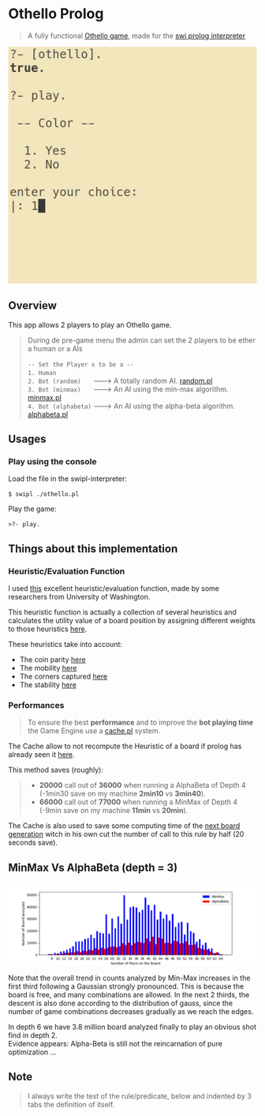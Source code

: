 # Othello Prolog

> A fully functional [Othello game](https://en.wikipedia.org/wiki/Reversi), made for the [swi prolog interpreter](http://www.swi-prolog.org/)

<p align="center">
  <a href="https://github.com/Drakirus/othello-prolog/blob/master/demo.gif">
    <img alt="ScreenShot~ demo" src="./demo.gif">
  </a>
</p>

## Overview

This app allows 2 players to play an Othello game.

> During de pre-game menu the admin can set the 2 players to be ether a human or
> a AIs
>
>
> `-- Set the Player x to be a --`  
>  `1. Human`  
>  `2. Bot (random)   `    ---> A totally random AI. [random.pl](./ai/random.pl)  
>  `3. Bot (minmax)   `    ---> An AI using the min-max algorithm. [minmax.pl](./ai/minmax.pl)  
>  `4. Bot (alphabeta)` ---> An AI using the alpha-beta algorithm. [alphabeta.pl](./ai/alphabeta.pl)

## Usages

### Play using the console
Load the file in the swipl-interpreter:
```
$ swipl ./othello.pl
```
Play the game:
```
>?- play.
```

## Things about this implementation

### Heuristic/Evaluation Function 

I used [this](https://courses.cs.washington.edu/courses/cse573/04au/Project/mini1/RUSSIA/Final_Paper.pdf)
excellent heuristic/evaluation function, made by some researchers from University of Washington.

This heuristic function is actually a collection of several heuristics
and calculates the utility value of a board position by assigning
different weights to those heuristics [here](https://github.com/Drakirus/othello-prolog/blob/05cecc989db8e5ec041380c2ba5f77377fa3f524/ai/heuristic.pl#L172).  

These heuristics take into account:

  - The coin parity [here](https://github.com/Drakirus/othello-prolog/blob/05cecc989db8e5ec041380c2ba5f77377fa3f524/ai/heuristic.pl#L22-L34)
  - The mobility [here](https://github.com/Drakirus/othello-prolog/blob/05cecc989db8e5ec041380c2ba5f77377fa3f524/ai/heuristic.pl#L37-L72)
  - The corners captured [here](https://github.com/Drakirus/othello-prolog/blob/05cecc989db8e5ec041380c2ba5f77377fa3f524/ai/heuristic.pl#L77-L94)
  - The stability [here](https://github.com/Drakirus/othello-prolog/blob/05cecc989db8e5ec041380c2ba5f77377fa3f524/ai/heuristic.pl#L99-L160)


### Performances
> To ensure the best **performance** and to improve the **bot playing time** the Game Engine use a [cache.pl](./utils/cache.pl) system.  

The Cache allow to not recompute the Heuristic of a board if prolog has
already seen it [here](https://github.com/Drakirus/othello-prolog/blob/05cecc989db8e5ec041380c2ba5f77377fa3f524/ai/heuristic.pl#L183-L204).

This method saves (roughly):
  > - **20000** call out of **36000** when running a AlphaBeta of Depth 4 (-1min30 save on my machine **2min10** vs **3min40**).
  > - **66000** call out of **77000** when running a MinMax of Depth 4 (-9min save on my machine **11min** vs **20min**).

The Cache is also used to save some computing time of the [next board generation](https://github.com/Drakirus/othello-prolog/blob/89c9372dfe8d426c356f1e8153ece6a9e1db4295/game/rules.pl#L258-L269)
witch in his own cut the number of call to this rule by half (20 seconds save).


## MinMax Vs AlphaBeta (depth = 3)

<p align="center">
  <a href="https://raw.githubusercontent.com/Drakirus/othello-prolog/master/minmax_vs_alphabeta.png">
    <img alt="MinMax vs AlphaBeta" src="https://raw.githubusercontent.com/Drakirus/othello-prolog/master/minmax_vs_alphabeta.png">
  </a>
</p>

Note that the overall trend in counts analyzed by Min-Max increases in the first
third following a Gaussian strongly pronounced. This is because the board
is free, and many combinations are allowed. In the next 2 thirds, the descent is
also done according to the distribution of gauss, since the
number of game combinations decreases gradually as we reach the
edges.

In depth 6 we have 3.8 million board
analyzed finally to play an obvious shot find in depth 2.  
Evidence appears: Alpha-Beta is still not the reincarnation of pure optimization
...


## Note
> I always write the test of the rule/predicate, below and indented by 3 tabs the definition of itself.
